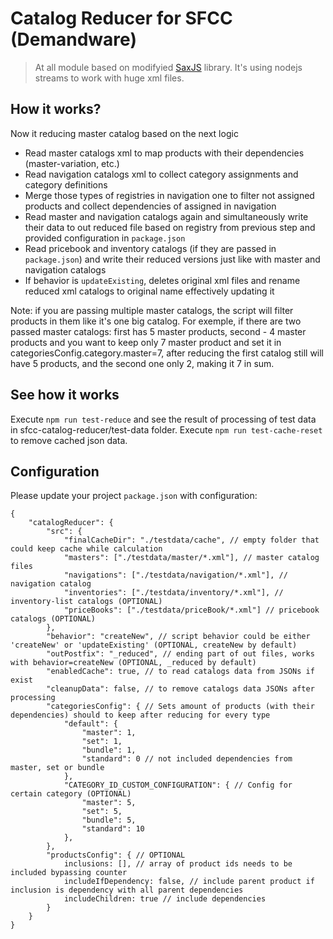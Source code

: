# Catalog Reducer for SFCC (Demandware)

>At all module based on modifyied [SaxJS](https://www.npmjs.com/package/sax) library. It's using nodejs streams to work with huge xml files.

## How it works?

Now it reducing master catalog based on the next logic
- Read master catalogs xml to map products with their dependencies (master-variation, etc.)
- Read navigation catalogs xml to collect category assignments and category definitions
- Merge those types of registries in navigation one to filter not assigned products and collect dependencies of assigned in navigation
- Read master and navigation catalogs again and simultaneously write their data to out reduced file based on registry from previous step and provided configuration in `package.json`
- Read pricebook and inventory catalogs (if they are passed in `package.json`) and write their reduced versions just like with master and navigation catalogs
- If behavior is `updateExisting`, deletes original xml files and rename reduced xml catalogs to original name effectively updating it

Note: if you are passing multiple master catalogs, the script will filter products in them like it's one big catalog.
For exemple, if there are two passed master catalogs: first has 5 master products, second - 4 master products
and you want to keep only 7 master product and set it in categoriesConfig.category.master=7,
after reducing the first catalog still will have 5 products, and the second one only 2, making it 7 in sum.

## See how it works

Execute `npm run test-reduce` and see the result of processing of test data in sfcc-catalog-reducer/test-data folder.
Execute `npm run test-cache-reset` to remove cached json data.

## Configuration

Please update your project `package.json` with configuration:

```
{
    "catalogReducer": {
        "src": {
            "finalCacheDir": "./testdata/cache", // empty folder that could keep cache while calculation
            "masters": ["./testdata/master/*.xml"], // master catalog files
            "navigations": ["./testdata/navigation/*.xml"], // navigation catalog
            "inventories": ["./testdata/inventory/*.xml"], // inventory-list catalogs (OPTIONAL)
            "priceBooks": ["./testdata/priceBook/*.xml"] // pricebook catalogs (OPTIONAL)
        },
        "behavior": "createNew", // script behavior could be either 'createNew' or 'updateExisting' (OPTIONAL, createNew by default)
        "outPostfix": "_reduced", // ending part of out files, works with behavior=createNew (OPTIONAL, _reduced by default)
        "enabledCache": true, // to read catalogs data from JSONs if exist
        "cleanupData": false, // to remove catalogs data JSONs after processing
        "categoriesConfig": { // Sets amount of products (with their dependencies) should to keep after reducing for every type
            "default": {
                "master": 1,
                "set": 1,
                "bundle": 1,
                "standard": 0 // not included dependencies from master, set or bundle
            },
            "CATEGORY_ID_CUSTOM_CONFIGURATION": { // Config for certain category (OPTIONAL)
                "master": 5,
                "set": 5,
                "bundle": 5,
                "standard": 10
            },
        },
        "productsConfig": { // OPTIONAL
            inclusions: [], // array of product ids needs to be included bypassing counter
            includeIfDependency: false, // include parent product if inclusion is dependency with all parent dependencies
            includeChildren: true // include dependencies
        }
    }
}
```
